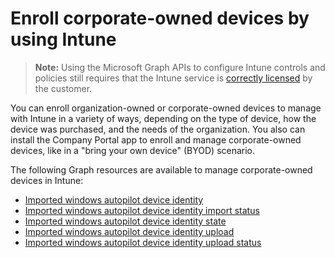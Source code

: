# Enroll corporate-owned devices by using Intune> **Note:** Using the Microsoft Graph APIs to configure Intune controls and policies still requires that the Intune service is [correctly licensed](https://www.microsoft.com/en-us/cloud-platform/microsoft-intune-pricing) by the customer.You can enroll organization-owned or corporate-owned devices to manage with Intune in a variety of ways, depending on the type of device, how the device was purchased, and the needs of the organization. You also can install the Company Portal app to enroll and manage corporate-owned devices, like in a "bring your own device" (BYOD) scenario.The following Graph resources are available to manage corporate-owned devices in Intune:- [Imported windows autopilot device identity](intune_enrollment_importedwindowsautopilotdeviceidentity.md)- [Imported windows autopilot device identity import status](intune_enrollment_importedwindowsautopilotdeviceidentityimportstatus.md)- [Imported windows autopilot device identity state](intune_enrollment_importedwindowsautopilotdeviceidentitystate.md)- [Imported windows autopilot device identity upload](intune_enrollment_importedwindowsautopilotdeviceidentityupload.md)- [Imported windows autopilot device identity upload status](intune_enrollment_importedwindowsautopilotdeviceidentityuploadstatus.md)
